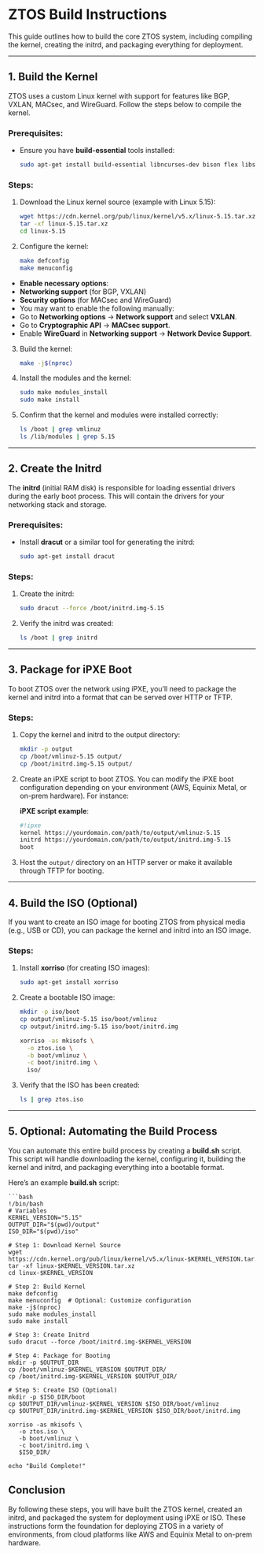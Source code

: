 # ZTOS Build Instructions

This guide outlines how to build the core ZTOS system, including compiling the kernel, creating the initrd, and packaging everything for deployment.

---

## 1. Build the Kernel

ZTOS uses a custom Linux kernel with support for features like BGP, VXLAN, MACsec, and WireGuard. Follow the steps below to compile the kernel.

### Prerequisites:
- Ensure you have **build-essential** tools installed:
	```bash
   sudo apt-get install build-essential libncurses-dev bison flex libssl-dev libelf-dev

### Steps:

1. Download the Linux kernel source (example with Linux 5.15):
	```bash
   wget https://cdn.kernel.org/pub/linux/kernel/v5.x/linux-5.15.tar.xz
   tar -xf linux-5.15.tar.xz
   cd linux-5.15

2. Configure the kernel:
	```bash
   make defconfig
   make menuconfig

- **Enable necessary options**:
- **Networking support** (for BGP, VXLAN)
- **Security options** (for MACsec and WireGuard)
- You may want to enable the following manually:
- Go to **Networking options** → **Network support** and select **VXLAN**.
- Go to **Cryptographic API** → **MACsec support**.
- Enable **WireGuard** in **Networking support** → **Network Device Support**.

3. Build the kernel:
	```bash
   make -j$(nproc)

4. Install the modules and the kernel:
	```bash
   sudo make modules_install
   sudo make install

5. Confirm that the kernel and modules were installed correctly:
	```bash
   ls /boot | grep vmlinuz
   ls /lib/modules | grep 5.15

---

## 2. Create the Initrd

The **initrd** (initial RAM disk) is responsible for loading essential drivers during the early boot process. This will contain the drivers for your networking stack and storage.

### Prerequisites:
- Install **dracut** or a similar tool for generating the initrd:
	```bash
   sudo apt-get install dracut

### Steps:

1. Create the initrd:
	```bash
   sudo dracut --force /boot/initrd.img-5.15

2. Verify the initrd was created:
	```bash
   ls /boot | grep initrd

---

## 3. Package for iPXE Boot

To boot ZTOS over the network using iPXE, you’ll need to package the kernel and initrd into a format that can be served over HTTP or TFTP.

### Steps:

1. Copy the kernel and initrd to the output directory:
	```bash
   mkdir -p output
   cp /boot/vmlinuz-5.15 output/
   cp /boot/initrd.img-5.15 output/

2. Create an iPXE script to boot ZTOS. You can modify the iPXE boot configuration depending on your environment (AWS, Equinix Metal, or on-prem hardware). For instance:

   **iPXE script example**:
   ```bash
   #!ipxe
   kernel https://yourdomain.com/path/to/output/vmlinuz-5.15
   initrd https://yourdomain.com/path/to/output/initrd.img-5.15
   boot

3. Host the `output/` directory on an HTTP server or make it available through TFTP for booting.

---

## 4. Build the ISO (Optional)

If you want to create an ISO image for booting ZTOS from physical media (e.g., USB or CD), you can package the kernel and initrd into an ISO image.

### Steps:

1. Install **xorriso** (for creating ISO images):
	```bash
   sudo apt-get install xorriso

2. Create a bootable ISO image:
	```bash
   mkdir -p iso/boot
   cp output/vmlinuz-5.15 iso/boot/vmlinuz
   cp output/initrd.img-5.15 iso/boot/initrd.img

   xorriso -as mkisofs \
      -o ztos.iso \
      -b boot/vmlinuz \
      -c boot/initrd.img \
      iso/

3. Verify that the ISO has been created:
	```bash
   ls | grep ztos.iso

---

## 5. Optional: Automating the Build Process

You can automate this entire build process by creating a **build.sh** script. This script will handle downloading the kernel, configuring it, building the kernel and initrd, and packaging everything into a bootable format.

Here’s an example **build.sh** script:

	```bash
	!/bin/bash
	# Variables
	KERNEL_VERSION="5.15"
	OUTPUT_DIR="$(pwd)/output"
	ISO_DIR="$(pwd)/iso"
	
	# Step 1: Download Kernel Source
	wget https://cdn.kernel.org/pub/linux/kernel/v5.x/linux-$KERNEL_VERSION.tar.xz
	tar -xf linux-$KERNEL_VERSION.tar.xz
	cd linux-$KERNEL_VERSION

	# Step 2: Build Kernel
	make defconfig
	make menuconfig  # Optional: Customize configuration
	make -j$(nproc)
	sudo make modules_install
	sudo make install

	# Step 3: Create Initrd
	sudo dracut --force /boot/initrd.img-$KERNEL_VERSION
	
	# Step 4: Package for Booting
	mkdir -p $OUTPUT_DIR
	cp /boot/vmlinuz-$KERNEL_VERSION $OUTPUT_DIR/
	cp /boot/initrd.img-$KERNEL_VERSION $OUTPUT_DIR/
	
	# Step 5: Create ISO (Optional)
	mkdir -p $ISO_DIR/boot
	cp $OUTPUT_DIR/vmlinuz-$KERNEL_VERSION $ISO_DIR/boot/vmlinuz
	cp $OUTPUT_DIR/initrd.img-$KERNEL_VERSION $ISO_DIR/boot/initrd.img

	xorriso -as mkisofs \
	   -o ztos.iso \
	   -b boot/vmlinuz \
	   -c boot/initrd.img \
	   $ISO_DIR/
	   
	echo "Build Complete!"

## Conclusion

By following these steps, you will have built the ZTOS kernel, created an initrd, and packaged the system for deployment using iPXE or ISO. These instructions form the foundation for deploying ZTOS in a variety of environments, from cloud platforms like AWS and Equinix Metal to on-prem hardware.


